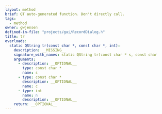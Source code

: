 ```yaml
---
layout: method
brief: QT auto-generated function. Don't directly call.
tags:
  - method
owner: gwjensen
defined-in-file: "projects/gui/RecordDialog.h"
title: tr
overloads:
  static QString tr(const char *, const char *, int):
    description: __MISSING__
    signature_with_names: static QString tr(const char * s, const char * c, int n)
    arguments:
      - description: __OPTIONAL__
        type: const char *
        name: s
      - type: const char *
        description: __OPTIONAL__
        name: c
      - type: int
        name: n
        description: __OPTIONAL__
    return: __OPTIONAL__
---
```

